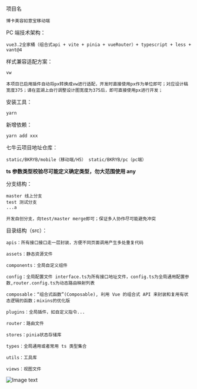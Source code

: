 项目名

    博卡美容如意宝移动端

PC 端技术架构：

    vue3.2全家桶（组合式api + vite + pinia + vueRouter）+ typescript + less + vant@4

样式兼容适配方案：

    vw

    本项目已启用插件自动将px转换成vw进行适配，开发时直接使用px作为单位即可；对应设计稿宽度375；请在蓝湖上自行调整设计图宽度为375后，即可直接使用px进行开发；

安装工具：

    yarn

新增依赖：

    yarn add xxx

七牛云项目地址仓库：

    static/BKRYB/mobile（移动端/H5） static/BKRYB/pc（pc端）

**ts 参数类型校验尽可能定义确定类型，勿大范围使用 any**

分支结构：

    master 线上分支
    test 测试分支
    ...a

    开发自创分支，向test/master merge即可；保证多人协作尽可能避免冲突

目录结构（src）：

    apis：所有接口接口走一层封装，方便不同页面调用产生多处重复代码

    assets：静态资源文件

    components：全局自定义组件

    config：全局配置文件 interface.ts为所有接口地址文件，config.ts为全局通用配置参数,router.config.ts为动态路由映射列表

    composable：“组合式函数”(Composable), 利用 Vue 的组合式 API 来封装和复用有状态逻辑的函数；mixins的优化版

    plugins：全局插件，如自定义指令...

    router：路由文件

    stores：pinia状态存储库

    types：全局通用或者常用 ts 类型集合

    utils：工具库

    views：视图文件

![Image text](https://resource.boka.vc/BKRYB/mobile/%E7%A7%BB%E5%8A%A8%E7%AB%AF%E9%A1%B9%E7%9B%AE%E7%9B%AE%E5%BD%95.png)

